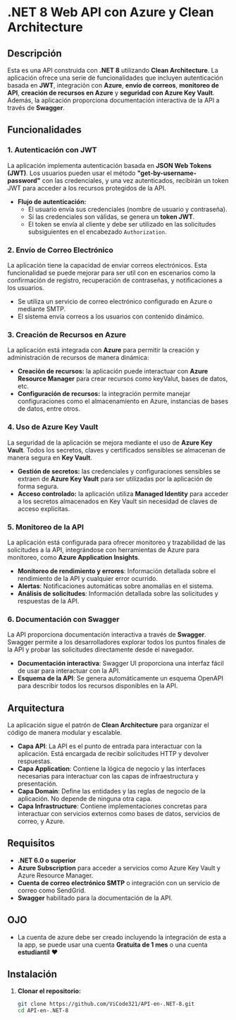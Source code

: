 # **.NET 8 Web API con Azure y Clean Architecture**

## Descripción

Esta es una API construida con **.NET 8** utilizando **Clean Architecture**. La aplicación ofrece una serie de funcionalidades que incluyen autenticación basada en **JWT**, integración con **Azure**, **envío de correos**, **monitoreo de API**, **creación de recursos en Azure** y **seguridad con Azure Key Vault**. Además, la aplicación proporciona documentación interactiva de la API a través de **Swagger**.

## Funcionalidades

### 1. **Autenticación con JWT**

La aplicación implementa autenticación basada en **JSON Web Tokens (JWT)**. Los usuarios pueden usar el método **"get-by-username-password"** con las credenciales, y una vez autenticados, recibirán un token JWT para acceder a los recursos protegidos de la API.

- **Flujo de autenticación:**
  - El usuario envía sus credenciales (nombre de usuario y contraseña).
  - Si las credenciales son válidas, se genera un **token JWT**.
  - El token se envía al cliente y debe ser utilizado en las solicitudes subsiguientes en el encabezado `Authorization`.

### 2. **Envío de Correo Electrónico**

La aplicación tiene la capacidad de enviar correos electrónicos. Esta funcionalidad se puede mejorar para ser util con en escenarios como la confirmación de registro, recuperación de contraseñas, y notificaciones a los usuarios.

- Se utiliza un servicio de correo electrónico configurado en Azure o mediante SMTP.
- El sistema envía correos a los usuarios con contenido dinámico.

### 3. **Creación de Recursos en Azure**

La aplicación está integrada con **Azure** para permitir la creación y administración de recursos de manera dinámica:

- **Creación de recursos:** la aplicación puede interactuar con **Azure Resource Manager** para crear recursos como keyValut, bases de datos, etc.
- **Configuración de recursos:** la integración permite manejar configuraciones como el almacenamiento en Azure, instancias de bases de datos, entre otros.

### 4. **Uso de Azure Key Vault**

La seguridad de la aplicación se mejora mediante el uso de **Azure Key Vault**. Todos los secretos, claves y certificados sensibles se almacenan de manera segura en **Key Vault**.

- **Gestión de secretos:** las credenciales y configuraciones sensibles se extraen de **Azure Key Vault** para ser utilizadas por la aplicación de forma segura.
- **Acceso controlado:** la aplicación utiliza **Managed Identity** para acceder a los secretos almacenados en Key Vault sin necesidad de claves de acceso explícitas.

### 5. **Monitoreo de la API**

La aplicación está configurada para ofrecer monitoreo y trazabilidad de las solicitudes a la API, integrándose con herramientas de Azure para monitoreo, como **Azure Application Insights**.

- **Monitoreo de rendimiento y errores**: Información detallada sobre el rendimiento de la API y cualquier error ocurrido.
- **Alertas**: Notificaciones automáticas sobre anomalías en el sistema.
- **Análisis de solicitudes**: Información detallada sobre las solicitudes y respuestas de la API.

### 6. **Documentación con Swagger**

La API proporciona documentación interactiva a través de **Swagger**. Swagger permite a los desarrolladores explorar todos los puntos finales de la API y probar las solicitudes directamente desde el navegador.

- **Documentación interactiva**: Swagger UI proporciona una interfaz fácil de usar para interactuar con la API.
- **Esquema de la API**: Se genera automáticamente un esquema OpenAPI para describir todos los recursos disponibles en la API.

## Arquitectura

La aplicación sigue el patrón de **Clean Architecture** para organizar el código de manera modular y escalable.

- **Capa API**: La API es el punto de entrada para interactuar con la aplicación. Está encargada de recibir solicitudes HTTP y devolver respuestas.
- **Capa Application**: Contiene la lógica de negocio y las interfaces necesarias para interactuar con las capas de infraestructura y presentación.
- **Capa Domain**: Define las entidades y las reglas de negocio de la aplicación. No depende de ninguna otra capa.
- **Capa Infrastructure**: Contiene implementaciones concretas para interactuar con servicios externos como bases de datos, servicios de correo, y Azure.

## Requisitos

- **.NET 6.0 o superior**
- **Azure Subscription** para acceder a servicios como Azure Key Vault y Azure Resource Manager.
- **Cuenta de correo electrónico SMTP** o integración con un servicio de correo como SendGrid.
- **Swagger** habilitado para la documentación de la API.

## OJO
- La cuenta de azure debe ser creado incluyendo la integración de esta a la app, se puede usar una cuenta **Gratuita de 1 mes** o una cuenta **estudiantil**
❤

## Instalación

1. **Clonar el repositorio:**

   ```bash
   git clone https://github.com/ViCode321/API-en-.NET-8.git
   cd API-en-.NET-8

